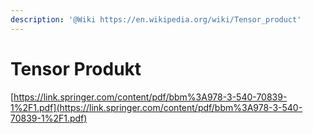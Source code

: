 ```yaml
---
description: '@Wiki https://en.wikipedia.org/wiki/Tensor_product'
---
```


# Tensor Produkt

[https://link.springer.com/content/pdf/bbm%3A978-3-540-70839-1%2F1.pdf](https://link.springer.com/content/pdf/bbm%3A978-3-540-70839-1%2F1.pdf)
